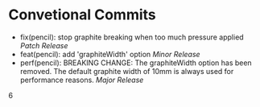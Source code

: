 # Convetional Commits
* fix(pencil): stop graphite breaking when too much pressure applied	*Patch Release*
* feat(pencil): add 'graphiteWidth' option	*Minor Release*
* perf(pencil): BREAKING CHANGE: The graphiteWidth option has been removed. The default graphite width of 10mm is always used for performance reasons.	*Major Release*

6

